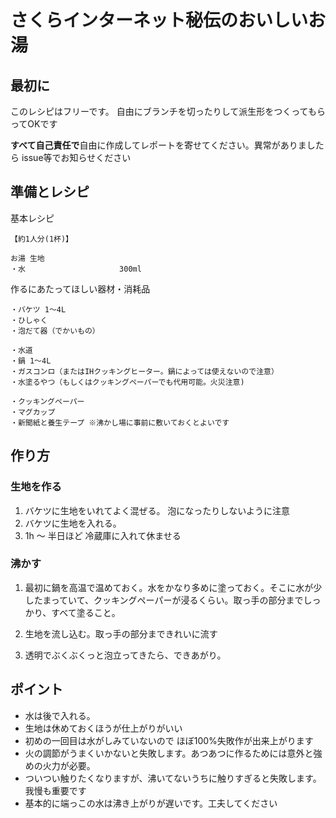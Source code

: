 
# さくらインターネット秘伝のおいしいお湯

## 最初に

このレシピはフリーです。
自由にブランチを切ったりして派生形をつくってもらってOKです

**すべて自己責任で**自由に作成してレポートを寄せてください。異常がありましたら issue等でお知らせください

## 準備とレシピ

基本レシピ
```
【約1人分(1杯)】

お湯 生地
・水                     300ml
```

作るにあたってほしい器材・消耗品
```
・バケツ 1～4L
・ひしゃく
・泡だて器（でかいもの）

・水道
・鍋 1～4L
・ガスコンロ（またはIHクッキングヒーター。鍋によっては使えないので注意）
・水塗るやつ（もしくはクッキングペーパーでも代用可能。火災注意)

・クッキングペーパー
・マグカップ
・新聞紙と養生テープ ※沸かし場に事前に敷いておくとよいです
```

## 作り方

### 生地を作る

1. バケツに生地をいれてよく混ぜる。 泡になったりしないように注意
2. バケツに生地を入れる。
3. 1h ～ 半日ほど 冷蔵庫に入れて休ませる

### 沸かす

1. 最初に鍋を高温で温めておく。水をかなり多めに塗っておく。そこに水が少したまっていて、クッキングペーパーが浸るくらい。取っ手の部分までしっかり、すべて塗ること。

2. 生地を流し込む。取っ手の部分まできれいに流す

3. 透明でぶくぶくっと泡立ってきたら、できあがり。

## ポイント


* 水は後で入れる。
* 生地は休めておくほうが仕上がりがいい
* 初めの一回目は水がしみていないので ほぼ100%失敗作が出来上がります
* 火の調節がうまくいかないと失敗します。あつあつに作るためには意外と強めの火力が必要。
* ついつい触りたくなりますが、沸いてないうちに触りすぎると失敗します。我慢も重要です
* 基本的に端っこの水は沸き上がりが遅いです。工夫してください
